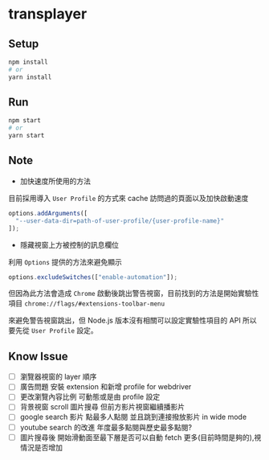 # transplayer

## Setup

```sh
npm install
# or
yarn install
```

## Run

```sh
npm start
# or
yarn start
```

## Note

- 加快速度所使用的方法

目前採用導入 `User Profile` 的方式來 cache 訪問過的頁面以及加快啟動速度

```js
options.addArguments([
  "--user-data-dir=path-of-user-profile/{user-profile-name}"
]);
```

- 隱藏視窗上方被控制的訊息欄位

利用 `Options` 提供的方法來避免顯示

```js
options.excludeSwitches(["enable-automation"]);
```

但因為此方法會造成 `Chrome` 啟動後跳出警告視窗，目前找到的方法是開始實驗性項目 `chrome://flags/#extensions-toolbar-menu`

來避免警告視窗跳出，但 Node.js 版本沒有相關可以設定實驗性項目的 API 所以要先從 `User Profile` 設定。

## Know Issue

- [ ] 瀏覽器視窗的 layer 順序
- [ ] 廣告問題 安裝 extension 和新增 profile for webdriver
- [ ] 更改瀏覽內容比例 可動態或是由 profile 設定
- [ ] 背景視窗 scroll 圖片搜尋 但前方影片視窗繼續播影片
- [ ] google search 影片 點最多人點閱 並且跳到連接撥放影片 in wide mode
- [ ] youtube search 的改進 年度最多點閱與歷史最多點閱?
- [ ] 圖片搜尋後 開始滑動面至最下層是否可以自動 fetch 更多(目前時間是夠的),視情況是否增加
